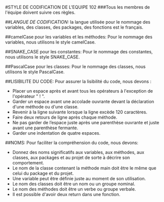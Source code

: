 #STYLE DE CODIFICATION DE L'EQUIPE 102
###Tous les membres de l'équipe doivent suivre ces règles.

##*LANGUE DE CODIFICATION:*  la langue utilisée pour le nommage des variables, des classes, des packages, 
des fonctions est le français.

##camelCase pour les variables et les méthodes: Pour le nommage des variables, nous utilisons 
le style camelCase.

##SNAKE_CASE pour les constantes: Pour le nommage des constantes, nous utilisons le style SNAKE_CASE.

##PascalCase pour les classes: Pour le nommage des classes, nous utilisons le style PascalCase.

##LISIBILITE DU CODE: Pour assurer la lisibilité du code, nous devons :
 - Placer un espace après et avant tous les opérateurs à l'exception de l'opérateur " ! ".
 - Garder un espace avant une accolade ouvrante devant la déclaration d'une méthode ou d'une classe.
 - Revenir à la ligne suivante lorsque la ligne excède 120 caractères.
 - Faire deux retours de ligne après chaque méthode.
 - Ne pas garder de l’espace juste après une parenthèse ouvrante et juste avant une parenthèse fermante.
 - Garder une indentation de quatre espaces.
 
 ##NOMS: Pour faciliter la compréhension du code, nous devons:
 - Donnez des noms significatifs aux variables, aux méthodes, aux classes, aux packages et au projet
 de sorte à décrire son comportement.
 - Le nom de la classe contenant la méthode main doit être le même que celui du package et du projet.
 - Une variable peut être définie juste au moment de son utilisation.
 - Le nom des classes doit être un nom ou un groupe nominal.
 - Le nom des méthodes doit être un verbe ou groupe verbale.
 - Il est possible d'avoir deux return dans une fonction.
